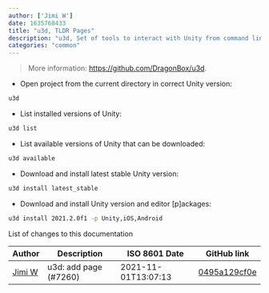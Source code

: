 ```yaml
---
author: ['Jimi W']
date: 1635768433
title: "u3d, TLDR Pages"
description: "u3d, Set of tools to interact with Unity from command line."
categories: "common"
---
```

> More information: <https://github.com/DragonBox/u3d>.

- Open project from the current directory in correct Unity version:

```bash
u3d
```

- List installed versions of Unity:

```bash
u3d list
```

- List available versions of Unity that can be downloaded:

```bash
u3d available
```

- Download and install latest stable Unity version:

```bash
u3d install latest_stable
```

- Download and install Unity version and editor [p]ackages:

```bash
u3d install 2021.2.0f1 -p Unity,iOS,Android
```
List of changes to this documentation


Author | Description | ISO 8601 Date | GitHub link
------|-----|-----|-----
[Jimi W](mailto:41407@users.noreply.github.com) | u3d: add page (#7260) | 2021-11-01T13:07:13 | [0495a129cf0e](https://github.com/tldr-pages/tldr/commit/0495a129cf0efb2bab26817a18162670f5ae7ca4)


